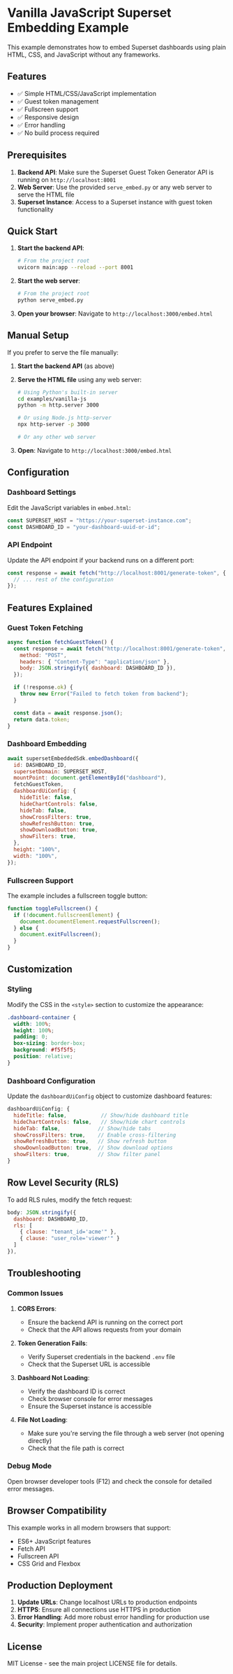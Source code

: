 # Vanilla JavaScript Superset Embedding Example

This example demonstrates how to embed Superset dashboards using plain HTML, CSS, and JavaScript without any frameworks.

## Features

- ✅ Simple HTML/CSS/JavaScript implementation
- ✅ Guest token management
- ✅ Fullscreen support
- ✅ Responsive design
- ✅ Error handling
- ✅ No build process required

## Prerequisites

1. **Backend API**: Make sure the Superset Guest Token Generator API is running on `http://localhost:8001`
2. **Web Server**: Use the provided `serve_embed.py` or any web server to serve the HTML file
3. **Superset Instance**: Access to a Superset instance with guest token functionality

## Quick Start

1. **Start the backend API**:
   ```bash
   # From the project root
   uvicorn main:app --reload --port 8001
   ```

2. **Start the web server**:
   ```bash
   # From the project root
   python serve_embed.py
   ```

3. **Open your browser**: Navigate to `http://localhost:3000/embed.html`

## Manual Setup

If you prefer to serve the file manually:

1. **Start the backend API** (as above)

2. **Serve the HTML file** using any web server:
   ```bash
   # Using Python's built-in server
   cd examples/vanilla-js
   python -m http.server 3000
   
   # Or using Node.js http-server
   npx http-server -p 3000
   
   # Or any other web server
   ```

3. **Open**: Navigate to `http://localhost:3000/embed.html`

## Configuration

### Dashboard Settings

Edit the JavaScript variables in `embed.html`:

```javascript
const SUPERSET_HOST = "https://your-superset-instance.com";
const DASHBOARD_ID = "your-dashboard-uuid-or-id";
```

### API Endpoint

Update the API endpoint if your backend runs on a different port:

```javascript
const response = await fetch("http://localhost:8001/generate-token", {
  // ... rest of the configuration
});
```

## Features Explained

### Guest Token Fetching

```javascript
async function fetchGuestToken() {
  const response = await fetch("http://localhost:8001/generate-token", {
    method: "POST",
    headers: { "Content-Type": "application/json" },
    body: JSON.stringify({ dashboard: DASHBOARD_ID }),
  });

  if (!response.ok) {
    throw new Error("Failed to fetch token from backend");
  }

  const data = await response.json();
  return data.token;
}
```

### Dashboard Embedding

```javascript
await supersetEmbeddedSdk.embedDashboard({
  id: DASHBOARD_ID,
  supersetDomain: SUPERSET_HOST,
  mountPoint: document.getElementById("dashboard"),
  fetchGuestToken,
  dashboardUiConfig: {
    hideTitle: false,
    hideChartControls: false,
    hideTab: false,
    showCrossFilters: true,
    showRefreshButton: true,
    showDownloadButton: true,
    showFilters: true,
  },
  height: "100%",
  width: "100%",
});
```

### Fullscreen Support

The example includes a fullscreen toggle button:

```javascript
function toggleFullscreen() {
  if (!document.fullscreenElement) {
    document.documentElement.requestFullscreen();
  } else {
    document.exitFullscreen();
  }
}
```

## Customization

### Styling

Modify the CSS in the `<style>` section to customize the appearance:

```css
.dashboard-container {
  width: 100%;
  height: 100%;
  padding: 0;
  box-sizing: border-box;
  background: #f5f5f5;
  position: relative;
}
```

### Dashboard Configuration

Update the `dashboardUiConfig` object to customize dashboard features:

```javascript
dashboardUiConfig: {
  hideTitle: false,           // Show/hide dashboard title
  hideChartControls: false,   // Show/hide chart controls
  hideTab: false,            // Show/hide tabs
  showCrossFilters: true,    // Enable cross-filtering
  showRefreshButton: true,   // Show refresh button
  showDownloadButton: true,  // Show download options
  showFilters: true,         // Show filter panel
}
```

## Row Level Security (RLS)

To add RLS rules, modify the fetch request:

```javascript
body: JSON.stringify({ 
  dashboard: DASHBOARD_ID,
  rls: [
    { clause: "tenant_id='acme'" },
    { clause: "user_role='viewer'" }
  ]
}),
```

## Troubleshooting

### Common Issues

1. **CORS Errors**: 
   - Ensure the backend API is running on the correct port
   - Check that the API allows requests from your domain

2. **Token Generation Fails**:
   - Verify Superset credentials in the backend `.env` file
   - Check that the Superset URL is accessible

3. **Dashboard Not Loading**:
   - Verify the dashboard ID is correct
   - Check browser console for error messages
   - Ensure the Superset instance is accessible

4. **File Not Loading**:
   - Make sure you're serving the file through a web server (not opening directly)
   - Check that the file path is correct

### Debug Mode

Open browser developer tools (F12) and check the console for detailed error messages.

## Browser Compatibility

This example works in all modern browsers that support:
- ES6+ JavaScript features
- Fetch API
- Fullscreen API
- CSS Grid and Flexbox

## Production Deployment

1. **Update URLs**: Change localhost URLs to production endpoints
2. **HTTPS**: Ensure all connections use HTTPS in production
3. **Error Handling**: Add more robust error handling for production use
4. **Security**: Implement proper authentication and authorization

## License

MIT License - see the main project LICENSE file for details.
